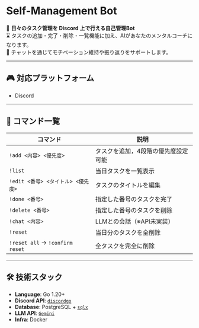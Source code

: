 # Self-Management Bot

🎯 **日々のタスク管理を Discord 上で行える自己管理Bot**  
⌛️ タスクの追加・完了・削除・一覧機能に加え、AIがあなたのメンタルコーチになります。  
🧠 チャットを通じてモチベーション維持や振り返りをサポートします。


---

## 🎮 対応プラットフォーム

- Discord

---

## 🚀 コマンド一覧

| コマンド                            | 説明                 |
|---------------------------------|--------------------|
| `!add <内容> <優先度>`               | タスクを追加，4段階の優先度設定可能 |
| `!list`                         | 当日タスクを一覧表示         |
| `!edit <番号> <タイトル> <優先度>`       | タスクのタイトルを編集        |
| `!done <番号>`                    | 指定した番号のタスクを完了      |
| `!delete <番号>`                  | 指定した番号のタスクを削除      |
| `!chat <内容>`                    | LLMとの会話（※API未実装）   |
| `!reset`                        | 当日分のタスクを全削除        |
| `!reset all` → `!confirm reset` | 全タスクを完全に削除         |

---

## 🛠️ 技術スタック

- **Language**: Go 1.20+
- **Discord API**: [`discordgo`](https://github.com/bwmarrin/discordgo)
- **Database**: PostgreSQL + [`sqlx`](https://github.com/jmoiron/sqlx)
- **LLM API**:  [`Gemini`](https://github.com/ollama/ollama)
- **Infra**: Docker